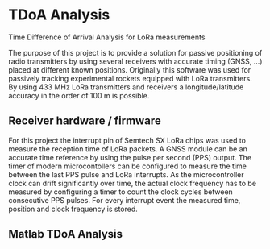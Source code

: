 # TDoA Analysis
Time Difference of Arrival Analysis for LoRa measurements

The purpose of this project is to provide a solution for passive positioning of radio transmitters by using several receivers with accurate timing (GNSS, ...) placed at different known positions. Originally this software was used for passively tracking experimental rockets equipped with LoRa transmitters. By using 433 MHz LoRa transmitters and receivers a longitude/latitude accuracy in the order of 100 m is possible.

## Receiver hardware / firmware
For this project the interrupt pin of Semtech SX LoRa chips was used to measure the reception time of LoRa packets. A GNSS module can be an accurate time reference by using the pulse per second (PPS) output. The timer of modern microcontollers can be configured to measure the time between the last PPS pulse and LoRa interrupts. As the microcontroller clock can drift significantly over time, the actual clock frequency has to be measured by configuring a timer to count the clock cycles between consecutive PPS pulses. For every interrupt event the measured time, position and clock frequency is stored.

## Matlab TDoA Analysis
